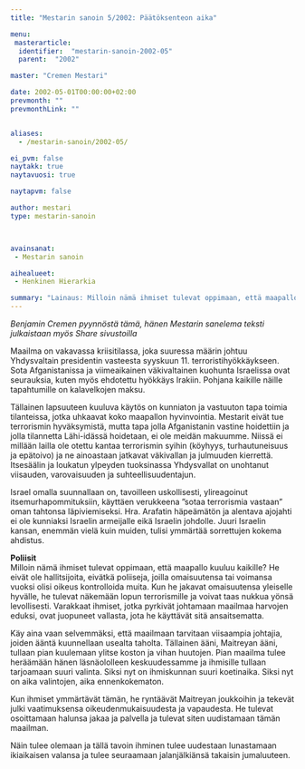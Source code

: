 ```yaml
---
title: "Mestarin sanoin 5/2002: Päätöksenteon aika"

menu:
 masterarticle:
  identifier:  "mestarin-sanoin-2002-05"
  parent:  "2002"

master: "Cremen Mestari"

date: 2002-05-01T00:00:00+02:00
prevmonth: ""
prevmonthLink: ""


aliases:
  - /mestarin-sanoin/2002-05/

ei_pvm: false
naytakk: true
naytavuosi: true

naytapvm: false

author: mestari
type: mestarin-sanoin



avainsanat:
 - Mestarin sanoin

aihealueet:
 - Henkinen Hierarkia

summary: "Lainaus: Milloin nämä ihmiset tulevat oppimaan, että maapallo kuuluu kaikille? He eivät ole hallitsijoita, eivätkä poliiseja, joilla omaisuutensa tai voimansa vuoksi olisi oikeus kontrolloida muita. Kun he jakavat omaisuutensa yleiselle hyvälle, he tulevat näkemään lopun terrorismille ja voivat taas nukkua yönsä levollisesti."
---
```

<p><em>Benjamin Cremen pyynnöstä tämä, hänen Mestarin sanelema teksti julkaistaan myös Share sivustoilla</em></p>
<p>Maailma on vakavassa kriisitilassa, joka suuressa määrin johtuu Yhdysvaltain presidentin vasteesta syyskuun 11. terroristihyökkäykseen. Sota Afganistanissa ja viimeaikainen väkivaltainen kuohunta Israelissa ovat seurauksia, kuten myös ehdotettu hyökkäys Irakiin. Pohjana kaikille näille tapahtumille on kalavelkojen maksu.</p>
<p>Tällainen lapsuuteen kuuluva käytös on kunniaton ja vastuuton tapa toimia tilanteissa, jotka uhkaavat koko maapallon hyvinvointia. Mestarit eivät tue terrorismin hyväksymistä, mutta tapa jolla Afganistanin vastine hoidettiin ja jolla tilannetta Lähi-idässä hoidetaan, ei ole meidän makuumme. Niissä ei millään lailla ole otettu kantaa terrorismin syihin (köyhyys, turhautuneisuus ja epätoivo) ja ne ainoastaan jatkavat väkivallan ja julmuuden kierrettä. Itsesäälin ja loukatun ylpeyden tuoksinassa Yhdysvallat on unohtanut viisauden, varovaisuuden ja suhteellisuudentajun.</p>
<p>Israel omalla suunnallaan on, tavoilleen uskollisesti, ylireagoinut itsemurhapommituksiin, käyttäen verukkeena &#8221;sotaa terrorismia vastaan&#8221; oman tahtonsa läpiviemiseksi. Hra. Arafatin häpeämätön ja alentava ajojahti ei ole kunniaksi Israelin armeijalle eikä Israelin johdolle. Juuri Israelin kansan, enemmän vielä kuin muiden, tulisi ymmärtää sorrettujen kokema ahdistus.</p>
<p><strong>Poliisit</strong><br />
Milloin nämä ihmiset tulevat oppimaan, että maapallo kuuluu kaikille? He eivät ole hallitsijoita, eivätkä poliiseja, joilla omaisuutensa tai voimansa vuoksi olisi oikeus kontrolloida muita. Kun he jakavat omaisuutensa yleiselle hyvälle, he tulevat näkemään lopun terrorismille ja voivat taas nukkua yönsä levollisesti. Varakkaat ihmiset, jotka pyrkivät johtamaan maailmaa harvojen eduksi, ovat juopuneet vallasta, jota he käyttävät sitä ansaitsematta.</p>
<p>Käy aina vaan selvemmäksi, että maailmaan tarvitaan viisaampia johtajia, joiden ääntä kuunnellaan usealta taholta. Tällainen ääni, Maitreyan ääni, tullaan pian kuulemaan ylitse koston ja vihan huutojen. Pian maailma tulee heräämään hänen läsnäololleen keskuudessamme ja ihmisille tullaan tarjoamaan suuri valinta. Siksi nyt on ihmiskunnan suuri koetinaika. Siksi nyt on aika valintojen, aika ennenkokematon.</p>
<p>Kun ihmiset ymmärtävät tämän, he ryntäävät Maitreyan joukkoihin ja tekevät julki vaatimuksensa oikeudenmukaisuudesta ja vapaudesta. He tulevat osoittamaan halunsa jakaa ja palvella ja tulevat siten uudistamaan tämän maailman.</p>
<p>Näin tulee olemaan ja tällä tavoin ihminen tulee uudestaan lunastamaan ikiaikaisen valansa ja tulee seuraamaan jalanjälkiänsä takaisin jumaluuteen.</p>